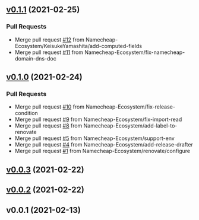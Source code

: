 
<a name="v0.1.1"></a>
## [v0.1.1](https://github.com/Namecheap-Ecosystem/terraform-provider-namecheap/compare/v0.1.0...v0.1.1) (2021-02-25)

### Pull Requests

* Merge pull request [#12](https://github.com/Namecheap-Ecosystem/terraform-provider-namecheap/issues/12) from Namecheap-Ecosystem/KeisukeYamashita/add-computed-fields
* Merge pull request [#11](https://github.com/Namecheap-Ecosystem/terraform-provider-namecheap/issues/11) from Namecheap-Ecosystem/fix-namecheap-domain-dns-doc


<a name="v0.1.0"></a>
## [v0.1.0](https://github.com/Namecheap-Ecosystem/terraform-provider-namecheap/compare/v0.0.3...v0.1.0) (2021-02-24)

### Pull Requests

* Merge pull request [#10](https://github.com/Namecheap-Ecosystem/terraform-provider-namecheap/issues/10) from Namecheap-Ecosystem/fix-release-condition
* Merge pull request [#9](https://github.com/Namecheap-Ecosystem/terraform-provider-namecheap/issues/9) from Namecheap-Ecosystem/fix-import-read
* Merge pull request [#8](https://github.com/Namecheap-Ecosystem/terraform-provider-namecheap/issues/8) from Namecheap-Ecosystem/add-label-to-renovate
* Merge pull request [#5](https://github.com/Namecheap-Ecosystem/terraform-provider-namecheap/issues/5) from Namecheap-Ecosystem/support-env
* Merge pull request [#4](https://github.com/Namecheap-Ecosystem/terraform-provider-namecheap/issues/4) from Namecheap-Ecosystem/add-release-drafter
* Merge pull request [#1](https://github.com/Namecheap-Ecosystem/terraform-provider-namecheap/issues/1) from Namecheap-Ecosystem/renovate/configure


<a name="v0.0.3"></a>
## [v0.0.3](https://github.com/Namecheap-Ecosystem/terraform-provider-namecheap/compare/v0.0.2...v0.0.3) (2021-02-22)


<a name="v0.0.2"></a>
## [v0.0.2](https://github.com/Namecheap-Ecosystem/terraform-provider-namecheap/compare/v0.0.1...v0.0.2) (2021-02-22)


<a name="v0.0.1"></a>
## v0.0.1 (2021-02-13)

